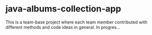 # java-albums-collection-app
This is a team-base project where each team member contributed with different methods and code ideas in general.
In progres...

